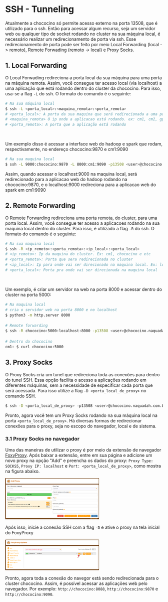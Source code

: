 # SSH - Tunneling

Atualmente a chococino só permite acesso externo na porta 13508, que é utilizado para o ssh. Então para acessar algum recurso, seja um servidor web
ou qualquer tipo de socket rodando no cluster na sua máquina local, é necessário realizar um redirecionamento de porta via ssh.
Esse redirecionamento de porta pode ser feito por meio Local Forwarding (local -> remoto), Remote Forwading (remoto -> local) e Proxy Socks.

## 1. Local Forwarding

O Local Forwading redireciona a porta local da sua máquina para uma porta na máquina remota. Assim, você consegue ter acesso local
(via localhost) a uma aplicação que está rodando dentro do cluster da chococino. Para isso, usa-se a flag `-L` do ssh. O formato do comando é o seguinte:
```bash
# Na sua máquina local
$ ssh -L <porta_local>:<maquina_remota>:<porta_remota>
# <porta_local>: A porta da sua maquina que será redirecionada a uma porta no cluster
# <maquina_remota> O ip onde a aplicacao está rodando. ex: cm1, cm2, gpu2, gpu3 e etc
# <porta_remota>: A porta que a aplicação está rodando
```

<br>

Um exemplo disso é acessar a interface web do hadoop e spark que rodam, respectivamente, no endereço chococino:9870 e cm1:9090
```bash
# Na sua maquina local
$ ssh -L 9000:chococino:9870 -L 8000:cm1:9090 -p13508 <user>@chococino.naquadah.com.br
```
Assim, quando acessar o localhost:9000 na maquina local, será redirecionado para a aplicacao web do hadoop rodando na chococino:9870,
e o localhost:9000 redireciona para a aplicacao web do spark em cm1:9090

## 2. Remote Forwarding

O Remote Forwarding redireciona uma porta remota, do cluster, para uma porta local. Assim, você consegue ter acesso a aplicacoes rodando na sua
maquina local dentro do cluster. Para isso, é utilizado a flag `-R` do ssh. O formato do comando é o seguinte:
```bash
# Na sua maquina local
$ ssh -R <ip_remoto>:<porta_remota>:<ip_local>:<porta_local>
# <ip_remoto>: Ip da maquina do cluster. Ex: cm1, chococino e etc
# <porta_remota>: Porta que sera redirecionada no cluster
# <ip_local>: Ip para onde vai ser direcionado na maquina local. Ex: localhost, 127.0.0.1
# <porta_local>: Porta pra onde vai ser direcionada na maquina local
```

<br>

Um exemplo, é criar um servidor na web na porta 8000 e acessar dentro do cluster na porta 5000:
```bash
# Na maquina local
# cria o servidor web na porta 8000 e no localhost
$ python3 -m http.server 8000

# Remote forwarding
$ ssh -R chococino:5000:localhost:8000 -p13508 <user>@chococino.naquadah.com.br

# Dentro da chococino
cm1: $ curl chococino:5000
```

## 3. Proxy Socks

O Proxy Socks cria um tunel que redireciona toda as conexões para dentro do tunel SSH.
Essa opção facilita o acesso a aplicações rodando em diferentes máquinas, sem a necessidade de especificar cada porta que será acessada.
Para isso utilize a flag `-D <porta_local_de_proxy>` no comando SSH.
```bash
$ ssh -D <porta_local_de_proxy> -p13508 <user>@chococino.naquadah.com.br
```
Pronto, agora você tem um Proxy Socks rodando na sua máquina local na porta `<porta_local_de_proxy>`.
Há diversas formas de redirecionar conexões para o proxy, seja no escopo do navegador, local e de sistema.
<br>

### 3.1 Proxy Socks no navegador

Uma das maneiras de utilizar o proxy é por meio da extensão de navegador [FoxyProxy](https://addons.mozilla.org/pt-BR/firefox/addon/foxyproxy-standard/).
Após baixar a extensão, entre em sua página e adicione um novo proxy na opção "Add"
e preencha os dados do proxy: `Proxy Type: SOCKS5`, `Proxy IP: localhost` e `Port: <porta_local_de_proxy>`, como mostra na figura abaixo.

<img src="assets/foxyproxy_add.png" width="300"></img>

Após isso, inicie a conexão SSH com a flag `-D` e ative o proxy na tela inicial do
FoxyProxy

<img src="assets/foxyproxy_enable.png" width="300"></img>

Pronto, agora toda a conexão do navegor está sendo redirecionada para o cluster chococino.
Assim, é possível acessar as aplicações web pelo navegador. Por exemplo:
`http://chococino:8088`, `http://chococino:9870` e `http://chococino:9090`.
